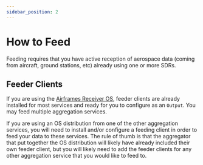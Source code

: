 ```yaml
---
sidebar_position: 2
---
```


# How to Feed

Feeding requires that you have active reception of aerospace data (coming from aircraft, ground stations, etc) already using one or more SDRs.

## Feeder Clients

If you are using the [Airframes Receiver OS](https://docs.airframes.io/docs/aros), feeder clients are already installed for most services and ready for you to configure as an `Output`. You may feed multiple aggregation services.

If you are using an OS distribution from one of the other aggregation services, you will need to install and/or configure a feeding client in order to feed your data to these services. The rule of thumb is that the aggregator that put together the OS distribution will likely have already included their own feeder client, but you will likely need to add the feeder clients for any other aggregation service that you would like to feed to.
